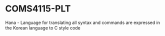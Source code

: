# COMS4115-PLT
Hana - Language for translating all syntax and commands are expressed in the Korean language to C style code

